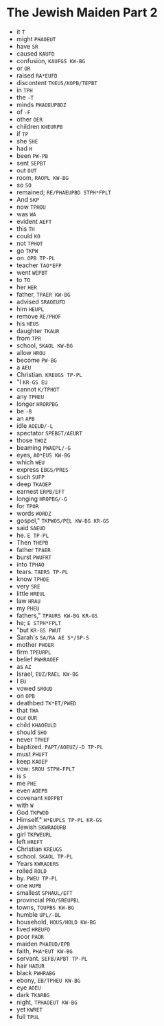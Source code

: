 # The Jewish Maiden Part 2

* it `T`
* might `PHAOEUT`
* have `SR`
* caused `KAUFD`
* confusion, `KAUFGS KW-BG`
* or `OR`
* raised `RA*EUFD`
* discontent `TKEUS/KOPB/TEPBT`
* in `TPH`
* the `-T`
* minds `PHAOEUPBDZ`
* of `-F`
* other `OER`
* children `KHEURPB`
* if `TP`
* she `SHE`
* had `H`
* been `PW-PB`
* sent `SEPBT`
* out `OUT`
* room, `RAOPL KW-BG`
* so `SO`
* remained; `RE/PHAEUPBD STPH*FPLT`
* And `SKP`
* now `TPHOU`
* was `WA`
* evident `AEFT`
* this `TH`
* could `KO`
* not `TPHOT`
* go `TKPW`
* on. `OPB TP-PL`
* teacher `TAO*EFP`
* went `WEPBT`
* to `TO`
* her `HER`
* father, `TPAER KW-BG`
* advised `SRAOEUFD`
* him `HEUPL`
* remove `RE/PHOF`
* his `HEUS`
* daughter `TKAUR`
* from `TPR`
* school, `SKAOL KW-BG`
* allow `HROU`
* become `PW-BG`
* a `AEU`
* Christian. `KREUGS TP-PL`
* "I `KR-GS EU`
* cannot `K/TPHOT`
* any `TPHEU`
* longer `HRORPBG`
* be `-B`
* an `APB`
* idle `AOEUD/-L`
* spectator `SPEBGT/AEURT`
* those `THOZ`
* beaming `PWAEPL/-G`
* eyes, `AO*EUS KW-BG`
* which `WEU`
* express `EBGS/PRES`
* such `SUFP`
* deep `TKAOEP`
* earnest `ERPB/EFT`
* longing `HROPBG/-G`
* for `TPOR`
* words `WORDZ`
* gospel," `TKPWOS/PEL KW-BG KR-GS`
* said `SAEUD`
* he. `E TP-PL`
* Then `THEPB`
* father `TPAER`
* burst `PWUFRT`
* into `TPHAO`
* tears. `TAERS TP-PL`
* know `TPHOE`
* very `SRE`
* little `HREUL`
* law `HRAU`
* my `PHEU`
* fathers," `TPAURS KW-BG KR-GS`
* he; `E STPH*FPLT`
* "but `KR-GS PWUT`
* Sarah's `SA/RA AE S*/SP-S`
* mother `PHOER`
* firm `TPEURPL`
* belief `PWHRAOEF`
* as `AZ`
* Israel, `EUZ/RAEL KW-BG`
* I `EU`
* vowed `SROUD`
* on `OPB`
* deathbed `TK*ET/PWED`
* that `THA`
* our `OUR`
* child `KHAOEULD`
* should `SHO`
* never `TPHEF`
* baptized. `PAPT/AOEUZ/-D TP-PL`
* must `PHUFT`
* keep `KAOEP`
* vow: `SROU STPH-FPLT`
* is `S`
* me `PHE`
* even `AOEPB`
* covenant `KOFPBT`
* with `W`
* God `TKPWOD`
* Himself." `H*EUPLS TP-PL KR-GS`
* Jewish `SKWRAOURB`
* girl `TKPWEURL`
* left `HREFT`
* Christian `KREUGS`
* school. `SKAOL TP-PL`
* Years `KWRAOERS`
* rolled `ROLD`
* by. `PWEU TP-PL`
* one `WUPB`
* smallest `SPHAUL/EFT`
* provincial `PRO/SREUPBL`
* towns, `TOUPBS KW-BG`
* humble `UPL/-BL`
* household, `HOUS/HOLD KW-BG`
* lived `HREUFD`
* poor `PAOR`
* maiden `PHAEUD/EPB`
* faith, `PHA*EUT KW-BG`
* servant. `SEFB/APBT TP-PL`
* hair `HAEUR`
* black `PWHRABG`
* ebony, `EB/TPHEU KW-BG`
* eye `AOEU`
* dark `TKARBG`
* night, `TPHAOEUT KW-BG`
* yet `KWRET`
* full `TPUL`
